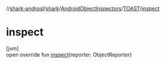 //[shark-android](../../../../index.md)/[shark](../../index.md)/[AndroidObjectInspectors](../index.md)/[TOAST](index.md)/[inspect](inspect.md)

# inspect

[jvm]\
open override fun [inspect](inspect.md)(reporter: ObjectReporter)
